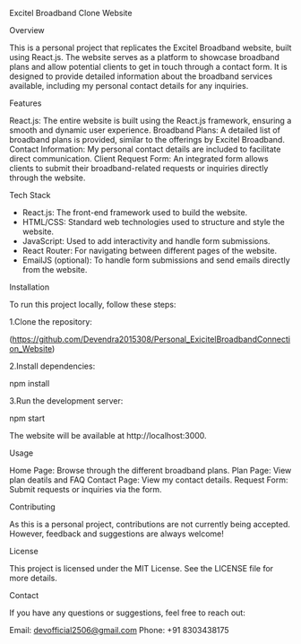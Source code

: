 Excitel Broadband Clone Website

Overview

This is a personal project that replicates the Excitel Broadband website, built using React.js. The website serves as a platform to showcase broadband plans and allow potential clients to get in touch through a contact form. It is designed to provide detailed information about the broadband services available, including my personal contact details for any inquiries.

Features

React.js: The entire website is built using the React.js framework, ensuring a smooth and dynamic user experience.
Broadband Plans: A detailed list of broadband plans is provided, similar to the offerings by Excitel Broadband.
Contact Information: My personal contact details are included to facilitate direct communication.
Client Request Form: An integrated form allows clients to submit their broadband-related requests or inquiries directly through the website.

Tech Stack

- React.js: The front-end framework used to build the website.
- HTML/CSS: Standard web technologies used to structure and style the website.
- JavaScript: Used to add interactivity and handle form submissions.
- React Router: For navigating between different pages of the website.
- EmailJS (optional): To handle form submissions and send emails directly from the website.

Installation

To run this project locally, follow these steps:

1.Clone the repository:

  (https://github.com/Devendra2015308/Personal_ExicitelBroadbandConnection_Website)

2.Install dependencies:

  npm install

3.Run the development server:

  npm start

The website will be available at http://localhost:3000.

Usage

Home Page: Browse through the different broadband plans.
Plan Page: View plan deatils and FAQ
Contact Page: View my contact details.
Request Form: Submit requests or inquiries via the form.

Contributing

As this is a personal project, contributions are not currently being accepted. However, feedback and suggestions are always welcome!

License

This project is licensed under the MIT License. See the LICENSE file for more details.

Contact

If you have any questions or suggestions, feel free to reach out:

Email: devofficial2506@gmail.com
Phone: +91 8303438175
